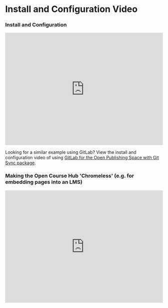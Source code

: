# Install and Configuration Video

### Install and Configuration  

<iframe width="100%" height="360" src="https://www.youtube.com/embed/LEPbq74KdGw" frameborder="0" allow="accelerometer; autoplay; encrypted-media; gyroscope; picture-in-picture" allowfullscreen></iframe>

Looking for a similar example using GitLab? View the install and configuration video of using [GitLab for the Open Publishing Space with Git Sync package](/openpublishingspace/install-configure-video).  

### Making the Open Course Hub 'Chromeless' (e.g. for embedding pages into an LMS)
<iframe width="100%" height="360" src="https://www.youtube.com/embed/amJqxTFRnLo" frameborder="0" allow="accelerometer; autoplay; encrypted-media; gyroscope; picture-in-picture" allowfullscreen></iframe>
